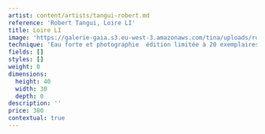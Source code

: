 ```yaml
---
artist: content/artists/tangui-robert.md
reference: 'Robert Tangui, Loire LI'
title: Loire LI
image: 'https://galerie-gaia.s3.eu-west-3.amazonaws.com/tina/uploads/robert-tangui/@Tangui Robert-Loire LI-30x40.jpg'
technique: 'Eau forte et photographie  édition limitée à 20 exemplaires '
fields: []
styles: []
weight: 0
dimensions:
  height: 40
  width: 30
  depth: 0
description: ''
price: 380
contextual: true
---
```



